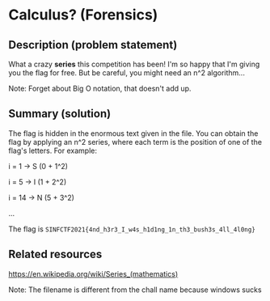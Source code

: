 # Calculus? (Forensics)

## Description (problem statement)

What a crazy **series** this competition has been! I'm so happy that I'm giving you the flag for free. But be careful, you might need an n^2 algorithm...

Note: Forget about Big O notation, that doesn't add up.

## Summary (solution)

The flag is hidden in the enormous text given in the file. You can obtain the flag by applying an n^2 series, where each term is the position of one of the flag's letters. For example:

i = 1 -> S (0 + 1^2)

i = 5 -> I (1 + 2^2)

i = 14 -> N (5 + 3^2)

...

The flag is `SINFCTF2021{4nd_h3r3_I_w4s_h1d1ng_1n_th3_bush3s_4ll_4l0ng}`

## Related resources

https://en.wikipedia.org/wiki/Series_(mathematics)

Note: The filename is different from the chall name because windows sucks
